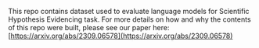 This repo contains dataset used to evaluate language models for Scientific Hypothesis Evidencing task.
For more details on how and why the contents of this repo were built, please see our paper here: [https://arxiv.org/abs/2309.06578](https://arxiv.org/abs/2309.06578)
